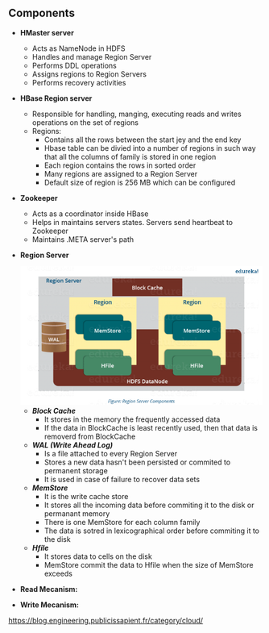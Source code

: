 ## Components 

* **HMaster server**
    * Acts as NameNode in HDFS
    * Handles and manage Region Server
    * Performs DDL operations
    * Assigns regions to Region Servers
    * Performs recovery activities

* **HBase Region server**
	* Responsible for handling, manging, executing reads and writes operations on the set of regions
	* Regions:
		- Contains all the rows between the start jey and the end key
		- Hbase table can be divied into a number of regions in such way that all the columns of family is stored in one region
		- Each region contains the rows in sorted order
		- Many regions are assigned to a Region Server
		- Default size of region is 256 MB which can be configured

* **Zookeeper**
	* Acts as a coordinator inside HBase
	* Helps in maintains servers states. Servers send heartbeat to Zookeeper
	* Maintains .META server's path
		
* **Region Server**

    <img src="region_server.png"/>
    
    * ***Block Cache***
	    * It stores in the memory the frequently accessed data  
		* If the data in BlockCache is least recently used, then that data is removerd from BlockCache
	* ***WAL (Write Ahead Log)***
	    * Is a file attached to every Region Server
		* Stores a new data hasn't been persisted or commited to permanent storage
		* It is used in case of failure to recover data sets
	* ***MemStore***
	    * It is the write cache store
		* It stores all the incoming data before commiting it to the disk or permanant memory
		* There is one MemStore for each column family
		* The data is sotred in lexicographical order before commiting it to the disk
    * ***Hfile***
		* It stores data to cells on the disk
		* MemStore commit the data to Hfile when the size of MemStore exceeds
				
* **Read Mecanism:**
* **Write Mecanism:**

https://blog.engineering.publicissapient.fr/category/cloud/

